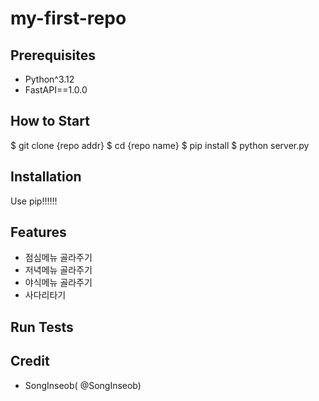 # my-first-repo

## Prerequisites

- Python^3.12
- FastAPI==1.0.0

## How to Start
$ git clone {repo addr}
$ cd {repo name}
$ pip install
$ python server.py

## Installation

Use pip!!!!!!

## Features

- 점심메뉴 골라주기
- 저녁메뉴 골라주기
- 야식메뉴 골라주기
- 사다리타기

## Run Tests

## Credit

- SongInseob( @SongInseob)
